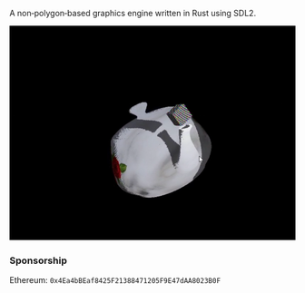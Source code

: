 A non‑polygon‑based graphics engine written in Rust using SDL2.

<img src="./frame-6.png" alt="Screenshot">

<h3>Sponsorship</h3>

Ethereum: `0x4Ea4bBEaf8425F21388471205F9E47dAA8023B0F`
